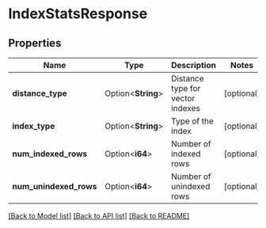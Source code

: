 # IndexStatsResponse

## Properties

Name | Type | Description | Notes
------------ | ------------- | ------------- | -------------
**distance_type** | Option<**String**> | Distance type for vector indexes | [optional]
**index_type** | Option<**String**> | Type of the index | [optional]
**num_indexed_rows** | Option<**i64**> | Number of indexed rows | [optional]
**num_unindexed_rows** | Option<**i64**> | Number of unindexed rows | [optional]

[[Back to Model list]](../README.md#documentation-for-models) [[Back to API list]](../README.md#documentation-for-api-endpoints) [[Back to README]](../README.md)


